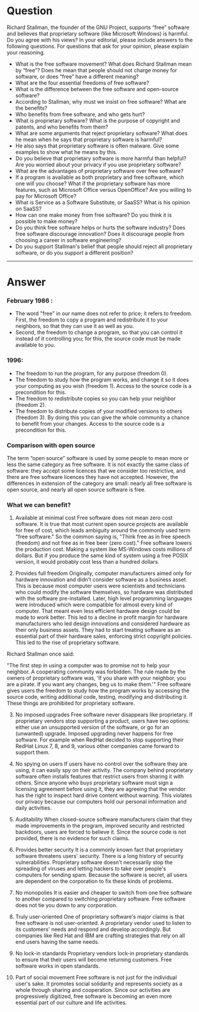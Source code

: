 # Question
Richard Stallman, the founder of the GNU Project, supports “free” software and believes that
proprietary software (like Microsoft Windows) is harmful. Do you agree with his views? In your
editorial, please include answers to the following questions. For questions that ask for your opinion,
please explain your reasoning.

- What is the free software movement? What does Richard Stallman mean by “free”? Does he
mean that people should not charge money for software, or does “free” have a different
meaning?
- What are the four essential freedoms of free software?
- What is the difference between the free software and open-source software?
- According to Stallman, why must we insist on free software? What are the benefits?
- Who benefits from free software, and who gets hurt?
- What is proprietary software? What is the purpose of copyright and patents, and who benefits
from them?
- What are some arguments that reject proprietary software? What does he mean when he says
that proprietary software is harmful?
- He also says that proprietary software is often malware. Give some examples to show what he
means by this.
- Do you believe that proprietary software is more harmful than helpful? Are you worried about
your privacy if you use proprietary software?
- What are the advantages of proprietary software over free software?
- If a program is available as both proprietary and free software, which one will you choose?
What if the proprietary software has more features, such as Microsoft Office versus
OpenOffice? Are you willing to pay for Microsoft Office?
- What is Service as a Software Substitute, or SaaSS? What is his opinion on SaaSS?
- How can one make money from free software? Do you think it is possible to make money?
- Do you think free software helps or hurts the software industry? Does free software discourage
innovation? Does it discourage people from choosing a career in software engineering?
- Do you support Stallman's belief that people should reject all proprietary software, or do you
support a different position?

---

# Answer

### February 1986 :

- The word "free" in our name does not refer to price; it refers to freedom. First, the freedom to copy a program and redistribute it to your neighbors, so that they can use it as well as you. 
- Second, the freedom to change a program, so that you can control it instead of it controlling you; for this, the source code must be made available to you.

### 1996:

- The freedom to run the program, for any purpose (freedom 0).
- The freedom to study how the program works, and change it so it does your computing as you wish (freedom 1). Access to the source code is a precondition for this.
- The freedom to redistribute copies so you can help your neighbor (freedom 2).
- The freedom to distribute copies of your modified versions to others (freedom 3). By doing this you can give the whole community a chance to benefit from your changes. Access to the source code is a precondition for this.

### Comparison with open source

The term “open source” software is used by some people to mean more or less the same category as free software. It is not exactly the same class of software: they accept some licences that we consider too restrictive, and there are free software licences they have not accepted. However, the differences in extension of the category are small: nearly all free software is open source, and nearly all open source software is free.

### What we can benefit?

1) Available at minimal cost
Free software does not mean zero cost software. It is true that most current open source projects are available for free of cost, which leads ambiguity around the commonly used term "free software." So the common saying is, "Think free as in free speech (freedom) and not free as in free beer (zero cost)." Free software lowers the production cost. Making a system like MS-Windows costs millions of dollars. But if you produce the same kind of system using a free POSIX version, it would probably cost less than a hundred dollars.

2) Provides full freedom
Originally, computer manufacturers aimed only for hardware innovation and didn't consider software as a business asset. This is because most computer users were scientists and technicians who could modify the software themselves, so hardware was distributed with the software pre-installed. Later, high level programming languages were introduced which were compatible for almost every kind of computer. That meant even less efficient hardware design could be made to work better. This led to a decline in profit margin for hardware manufacturers who led design innovations and considered hardware as their only business assets. They had to start treating software as an essential part of their hardware sales, enforcing strict copyright policies. This led to the rise of proprietary software.

Richard Stallman once said:

"The first step in using a computer was to promise not to help your neighbor. A cooperating community was forbidden. The rule made by the owners of proprietary software was, 'If you share with your neighbor, you are a pirate. If you want any changes, beg us to make them.'"
Free software gives users the freedom to study how the program works by accessing the source code, writing additional code, testing, modifying and distributing it. These things are prohibited for proprietary software.

3) No imposed upgrades
Free software never disappears like proprietary. If proprietary vendors stop supporting a product, users have two options: either use an unsupported version of the software, or go for an (unwanted) upgrade. Imposed upgrading never happens for free software. For example when RedHat decided to stop supporting their RedHat Linux 7, 8, and 9, various other companies came forward to support them.

4) No spying on users
If users have no control over the software they are using, it can easily spy on their activity. The company behind proprietary software often installs features that restrict users from sharing it with others. Since anyone who buys proprietary software must sign a licensing agreement before using it, they are agreeing that the vendor has the right to inspect hard drive content without warning. This violates our privacy because our computers hold our personal information and daily activities.

5) Auditability
When closed-source software manufacturers claim that they made improvements in the program, improved security and restricted backdoors, users are forced to believe it. Since the source code is not provided, there is no evidence for such claims.

6) Provides better security
It is a commonly known fact that proprietary software threatens users' security. There is a long history of security vulnerabilities. Proprietary software doesn't necessarily stop the spreading of viruses and letting hackers to take over people's computers for sending spam. Because the software is secret, all users are dependent on the corporation to fix these kinds of problems.

7) No monopolies
It is easier and cheaper to switch from one free software to another compared to switching proprietary software. Free software does not tie you down to any corporation.

8) Truly user-oriented
One of proprietary software's major claims is that free software is not user-oriented. A proprietary vendor used to listen to its customers' needs and respond and develop accordingly. But companies like Red Hat and IBM are crafting strategies that rely on all end users having the same needs.

9) No lock-in standards
Proprietary vendors lock-in proprietary standards to ensure that their users will become returning customers. Free software works in open standards.

10) Part of social movement
Free software is not just for the individual user's sake. It promotes social solidarity and represents society as a whole through sharing and cooperation. Since our activities are progressively digitized, free software is becoming an even more essential part of our culture and life activities.

### 